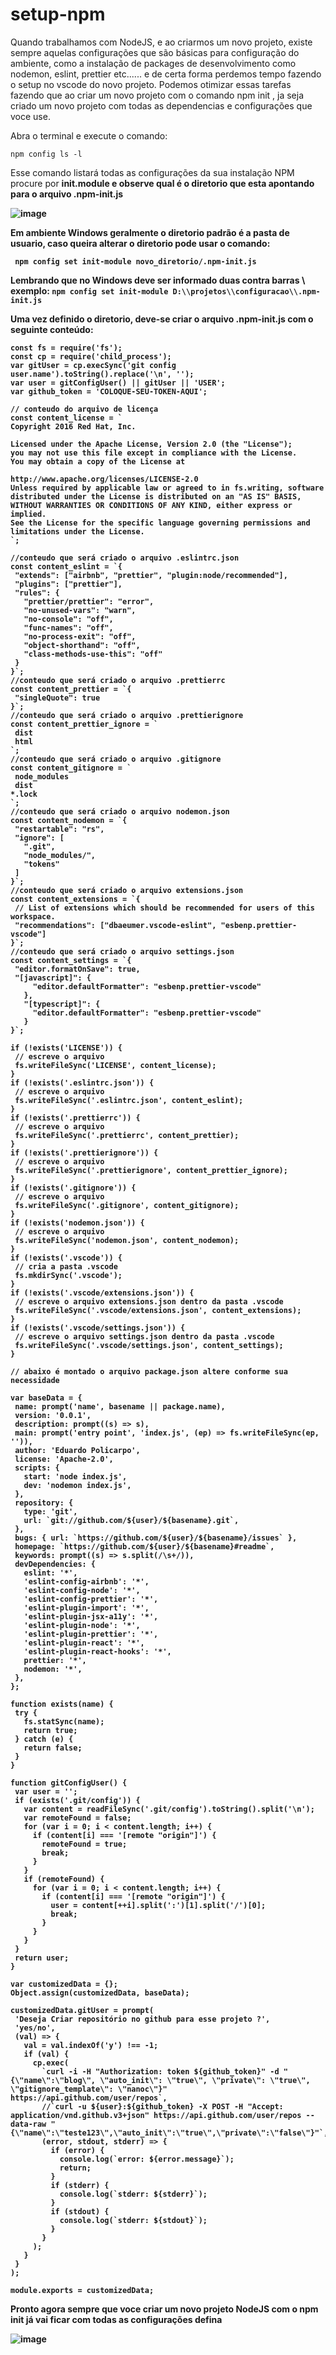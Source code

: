 # setup-npm

Quando trabalhamos com NodeJS, e ao criarmos um novo projeto, existe sempre aquelas configurações que são básicas para configuração do ambiente, como a instalação de packages de  desenvolvimento como nodemon, eslint, prettier etc...... e de certa forma perdemos tempo fazendo o setup no vscode do novo projeto.
Podemos otimizar essas tarefas fazendo que ao criar um novo projeto com o comando npm init , ja seja criado um novo projeto com todas as dependencias e configurações que voce use.

Abra o terminal e execute o comando:</br>

```npm config ls -l ```

Esse comando listará todas as configurações da sua instalação NPM procure por <b>init.module<b> e observe qual é o diretorio que esta apontando para o arquivo <b>.npm-init.js<b>
 

![image](https://user-images.githubusercontent.com/30879448/148273079-3c61ba5f-2dd1-4399-8377-308ff60907be.png)
  
 Em ambiente Windows geralmente o diretorio padrão é a pasta de usuario, caso queira alterar o diretorio pode usar o comando: </br>
  
  ``` npm config set init-module novo_diretorio/.npm-init.js```</br>
  
  Lembrando que no Windows deve ser informado duas contra barras \\\
  exemplo:
  ```npm config set init-module D:\\projetos\\configuracao\\.npm-init.js```</br>
  
  Uma vez definido o diretorio, deve-se criar o arquivo <b>.npm-init.js<b> com o seguinte conteúdo:</br>
 
 ```
 const fs = require('fs');
const cp = require('child_process');
var gitUser = cp.execSync('git config user.name').toString().replace('\n', '');
var user = gitConfigUser() || gitUser || 'USER';
var github_token = 'COLOQUE-SEU-TOKEN-AQUI';

// conteudo do arquivo de licença
const content_license = `
Copyright 2016 Red Hat, Inc.

Licensed under the Apache License, Version 2.0 (the "License");
you may not use this file except in compliance with the License.
You may obtain a copy of the License at

http://www.apache.org/licenses/LICENSE-2.0
Unless required by applicable law or agreed to in fs.writing, software
distributed under the License is distributed on an "AS IS" BASIS,
WITHOUT WARRANTIES OR CONDITIONS OF ANY KIND, either express or implied.
See the License for the specific language governing permissions and
limitations under the License.
`;

//conteudo que será criado o arquivo .eslintrc.json
const content_eslint = `{ 
  "extends": ["airbnb", "prettier", "plugin:node/recommended"],
  "plugins": ["prettier"],
  "rules": {
    "prettier/prettier": "error",
    "no-unused-vars": "warn",
    "no-console": "off",
    "func-names": "off",
    "no-process-exit": "off",
    "object-shorthand": "off",
    "class-methods-use-this": "off"
  }
}`;
//conteudo que será criado o arquivo .prettierrc
const content_prettier = `{
  "singleQuote": true
}`;
//conteudo que será criado o arquivo .prettierignore
const content_prettier_ignore = `
  dist
  html
`;
//conteudo que será criado o arquivo .gitignore
const content_gitignore = `
  node_modules
  dist
*.lock
`;
//conteudo que será criado o arquivo nodemon.json
const content_nodemon = `{
  "restartable": "rs",
  "ignore": [
    ".git",
    "node_modules/",
    "tokens"
  ]
}`;
//conteudo que será criado o arquivo extensions.json
const content_extensions = `{
  // List of extensions which should be recommended for users of this workspace.
  "recommendations": ["dbaeumer.vscode-eslint", "esbenp.prettier-vscode"]
}`;
//conteudo que será criado o arquivo settings.json
const content_settings = `{
  "editor.formatOnSave": true,
  "[javascript]": {
      "editor.defaultFormatter": "esbenp.prettier-vscode"
    },
    "[typescript]": {
      "editor.defaultFormatter": "esbenp.prettier-vscode"
    }
}`;

if (!exists('LICENSE')) {
  // escreve o arquivo
  fs.writeFileSync('LICENSE', content_license);
}
if (!exists('.eslintrc.json')) {
  // escreve o arquivo
  fs.writeFileSync('.eslintrc.json', content_eslint);
}
if (!exists('.prettierrc')) {
  // escreve o arquivo
  fs.writeFileSync('.prettierrc', content_prettier);
}
if (!exists('.prettierignore')) {
  // escreve o arquivo
  fs.writeFileSync('.prettierignore', content_prettier_ignore);
}
if (!exists('.gitignore')) {
  // escreve o arquivo
  fs.writeFileSync('.gitignore', content_gitignore);
}
if (!exists('nodemon.json')) {
  // escreve o arquivo
  fs.writeFileSync('nodemon.json', content_nodemon);
}
if (!exists('.vscode')) {
  // cria a pasta .vscode
  fs.mkdirSync('.vscode');
}
if (!exists('.vscode/extensions.json')) {
  // escreve o arquivo extensions.json dentro da pasta .vscode
  fs.writeFileSync('.vscode/extensions.json', content_extensions);
}
if (!exists('.vscode/settings.json')) {
  // escreve o arquivo settings.json dentro da pasta .vscode
  fs.writeFileSync('.vscode/settings.json', content_settings);
}

// abaixo é montado o arquivo package.json altere conforme sua necessidade

var baseData = {
  name: prompt('name', basename || package.name),
  version: '0.0.1',
  description: prompt((s) => s),
  main: prompt('entry point', 'index.js', (ep) => fs.writeFileSync(ep, '')),
  author: 'Eduardo Policarpo',
  license: 'Apache-2.0',
  scripts: {
    start: 'node index.js',
    dev: 'nodemon index.js',
  },
  repository: {
    type: 'git',
    url: `git://github.com/${user}/${basename}.git`,
  },
  bugs: { url: `https://github.com/${user}/${basename}/issues` },
  homepage: `https://github.com/${user}/${basename}#readme`,
  keywords: prompt((s) => s.split(/\s+/)),
  devDependencies: {
    eslint: '*',
    'eslint-config-airbnb': '*',
    'eslint-config-node': '*',
    'eslint-config-prettier': '*',
    'eslint-plugin-import': '*',
    'eslint-plugin-jsx-a11y': '*',
    'eslint-plugin-node': '*',
    'eslint-plugin-prettier': '*',
    'eslint-plugin-react': '*',
    'eslint-plugin-react-hooks': '*',
    prettier: '*',
    nodemon: '*',
  },
};

function exists(name) {
  try {
    fs.statSync(name);
    return true;
  } catch (e) {
    return false;
  }
}

function gitConfigUser() {
  var user = '';
  if (exists('.git/config')) {
    var content = readFileSync('.git/config').toString().split('\n');
    var remoteFound = false;
    for (var i = 0; i < content.length; i++) {
      if (content[i] === '[remote "origin"]') {
        remoteFound = true;
        break;
      }
    }
    if (remoteFound) {
      for (var i = 0; i < content.length; i++) {
        if (content[i] === '[remote "origin"]') {
          user = content[++i].split(':')[1].split('/')[0];
          break;
        }
      }
    }
  }
  return user;
}

var customizedData = {};
Object.assign(customizedData, baseData);

customizedData.gitUser = prompt(
  'Deseja Criar repositório no github para esse projeto ?',
  'yes/no',
  (val) => {
    val = val.indexOf('y') !== -1;
    if (val) {
      cp.exec(
        `curl -i -H "Authorization: token ${github_token}" -d "{\"name\":\"blog\", \"auto_init\": \"true\", \"private\": \"true\", \"gitignore_template\": \"nanoc\"}" https://api.github.com/user/repos`,
        //`curl -u ${user}:${github_token} -X POST -H "Accept: application/vnd.github.v3+json" https://api.github.com/user/repos --data-raw "{\"name\":\"teste123\",\"auto_init\":\"true\",\"private\":\"false\"}"`,
        (error, stdout, stderr) => {
          if (error) {
            console.log(`error: ${error.message}`);
            return;
          }
          if (stderr) {
            console.log(`stderr: ${stderr}`);
          }
          if (stdout) {
            console.log(`stderr: ${stdout}`);
          }
        }
      );
    }
  }
);

module.exports = customizedData;

 ```
 
 
 Pronto agora sempre que voce criar um novo projeto NodeJS com o npm init já vai ficar com todas as configurações defina</br>
 
 
 ![image](https://user-images.githubusercontent.com/30879448/148413753-9b0351e3-2bca-407d-a92b-0aef80e42c02.png)

 
